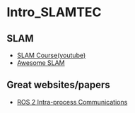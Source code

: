 # Intro_SLAMTEC

## SLAM

- [SLAM Course(youtube)](https://www.youtube.com/playlist?list=PLgnQpQtFTOGQrZ4O5QzbIHgl3b1JHimN_)
- [Awesome SLAM](https://github.com/kanster/awesome-slam)

## Great websites/papers

- [ROS 2 Intra-process Communications](https://design.ros2.org/articles/intraprocess_communications.html#:~:text=The%20subscriptions%20and%20publications%20mechanisms,underlying%20ROS%202%20middleware%20layer.)


